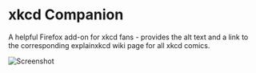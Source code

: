 # xkcd Companion
A helpful Firefox add-on for xkcd fans - provides the alt text and a link to
the corresponding explainxkcd wiki page for all xkcd comics.

![Screenshot](https://addons.cdn.mozilla.net/user-media/previews/full/175/175657.png)
